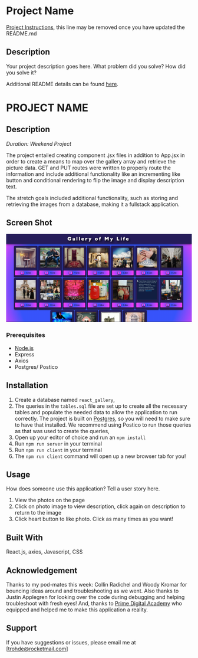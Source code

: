 # Project Name

[Project Instructions](./INSTRUCTIONS.md), this line may be removed once you have updated the README.md

## Description

Your project description goes here. What problem did you solve? How did you solve it?

Additional README details can be found [here](https://github.com/PrimeAcademy/readme-template/blob/master/README.md).

# PROJECT NAME

## Description

_Duration: Weekend Project_

The project entailed creating component .jsx files in addition to App.jsx in order to create a means to map over the gallery array and retrieve the picture data. GET and PUT routes were written to properly route the information and include additional functionality like an incrementing like button and conditional rendering to flip the image and display description text. 

The stretch goals included additional functionality, such as storing and retrieving the images from a database, making it a fullstack application.



## Screen Shot

![gallery page](images/react-weekend-project.png)

### Prerequisites

- [Node.js](https://nodejs.org/en/)
- Express
- Axios
- Postgres/ Postico


## Installation


1. Create a database named `react_gallery`,
2. The queries in the `tables.sql` file are set up to create all the necessary tables and populate the needed data to allow the application to run correctly. The project is built on [Postgres](https://www.postgresql.org/download/), so you will need to make sure to have that installed. We recommend using Postico to run those queries as that was used to create the queries, 
3. Open up your editor of choice and run an `npm install`
4. Run `npm run server` in your terminal
5. Run `npm run client` in your terminal
6. The `npm run client` command will open up a new browser tab for you!


## Usage
How does someone use this application? Tell a user story here.

1. View the photos on the page
2. Click on photo image to view description, click again on description to return to the image
3. Click heart button to like photo. Click as many times as you want!


## Built With

React.js, axios, Javascript, CSS


## Acknowledgement
Thanks to my pod-mates this week: Collin Radichel and Woody Kromar for bouncing ideas around and troubleshooting as we went. Also thanks to Justin Applegren for looking over the code during debugging and helping troubleshoot with fresh eyes!
And, thanks to [Prime Digital Academy](www.primeacademy.io) who equipped and helped me to make this application a reality.

## Support
If you have suggestions or issues, please email me at [trohde@rocketmail.com]